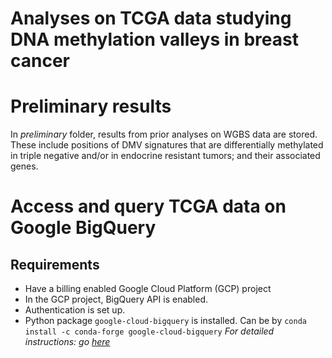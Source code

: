 # Analyses on TCGA data studying DNA methylation valleys in breast cancer

# Preliminary results
In *preliminary* folder, results from prior analyses on WGBS data are stored. <br/>
These include positions of DMV signatures that are differentially methylated in triple negative and/or in endocrine resistant tumors; and their associated genes.

# Access and query TCGA data on Google BigQuery
## Requirements
- Have a billing enabled Google Cloud Platform (GCP) project
- In the GCP project, BigQuery API is enabled. 
- Authentication is set up.
- Python package `google-cloud-bigquery` is installed. Can be by `conda install -c conda-forge google-cloud-bigquery`
*For detailed instructions: go [here](https://cloud.google.com/bigquery/docs/quickstarts/quickstart-client-libraries#client-libraries-install-python)*
